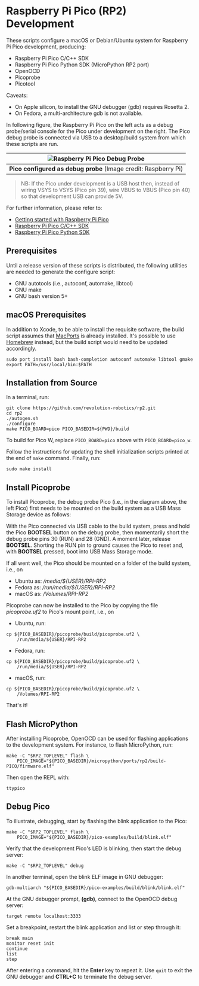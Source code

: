 # Raspberry Pi Pico (RP2) Development

These scripts configure a macOS or Debian/Ubuntu system
for Raspberry Pi Pico development, producing:

- Raspberry Pi Pico C/C++ SDK
- Raspberry Pi Pico Python SDK (MicroPython RP2 port)
- OpenOCD
- Picoprobe
- Picotool

Caveats:

- On Apple silicon, to install the GNU debugger (gdb) requires Rosetta 2.
- On Fedora, a multi-architecture gdb is not available.

In following figure, the Raspberry Pi Pico on the left acts as a debug
probe/serial console for the Pico under development on the right. The
Pico debug probe is connected via USB to a desktop/build system from
which these scripts are run.

| ![Raspberry Pi Pico Debug Probe](https://user-images.githubusercontent.com/418762/226142162-044a902f-0603-4857-870c-1cb7ce6d5d52.png) |
|:--:|
| **Pico configured as debug probe** (Image credit: Raspberry Pi)|

> NB: If the Pico under development is a USB host then, instead of
> wiring VSYS to VSYS (Pico pin 39), wire VBUS to VBUS (Pico pin 40)
> so that development USB can provide 5V.


For further information, please refer to:
- [Getting started with Raspberry Pi Pico](https://datasheets.raspberrypi.com/pico/getting-started-with-pico.pdf)
- [Raspberry Pi Pico C/C++ SDK](https://datasheets.raspberrypi.com/pico/raspberry-pi-pico-c-sdk.pdf)
- [Raspberry Pi Pico Python SDK](https://datasheets.raspberrypi.com/pico/raspberry-pi-pico-python-sdk.pdf)

## Prerequisites

Until a release version of these scripts is distributed, the following
utilities are needed to generate the configure script:

- GNU autotools (i.e., autoconf, automake, libtool)
- GNU make
- GNU bash version 5+

## macOS Prerequisites

In addition to Xcode, to be able to install the requisite software,
the build script assumes that
[MacPorts](https://www.macports.org/install.php) is already installed.
It's possible to use [Homebrew](https://brew.sh) instead, but the
build script would need to be updated accordingly.

```shell
sudo port install bash bash-completion autoconf automake libtool gmake
export PATH=/usr/local/bin:$PATH
```

## Installation from Source

In a terminal, run:

```shell
git clone https://github.com/revolution-robotics/rp2.git
cd rp2
./autogen.sh
./configure
make PICO_BOARD=pico PICO_BASEDIR=${PWD}/build
```

To build for Pico W, replace `PICO_BOARD=pico` above with
`PICO_BOARD=pico_w`.

Follow the instructions for updating the shell initialization scripts
printed at the end of `make` command.  Finally, run:

```shell
sudo make install
```

## Install Picoprobe

To install Picoprobe, the debug probe Pico (i.e., in the diagram
above, the left Pico) first needs to be mounted on the build system as a
USB Mass Storage device as follows:

With the Pico connected via USB cable to the build system, press and
hold the Pico **BOOTSEL** button on the debug probe, then momentarily
short the debug probe pins 30 (RUN) and 28 (GND). A moment later,
release **BOOTSEL**. Shorting the RUN pin to ground causes the Pico to
reset and, with **BOOTSEL** pressed, boot into USB Mass Storage mode.

If all went well, the Pico should be mounted on a
folder of the build system, i.e., on

- Ubuntu as: _/media/${USER}/RPI-RP2_
- Fedora as: _/run/media/${USER}/RPI-RP2_
- macOS as: _/Volumes/RPI-RP2_

Picoprobe can now be installed to the Pico by copying the file _picoprobe.uf2_ to
Pico's mount point, i.e., on

- Ubuntu, run:

```shell
cp ${PICO_BASEDIR}/picoprobe/build/picoprobe.uf2 \
    /run/media/${USER}/RPI-RP2
```

- Fedora, run:

```shell
cp ${PICO_BASEDIR}/picoprobe/build/picoprobe.uf2 \
    /run/media/${USER}/RPI-RP2
```

- macOS, run:

```shell
cp ${PICO_BASEDIR}/picoprobe/build/picoprobe.uf2 \
    /Volumes/RPI-RP2
```

That's it!

## Flash MicroPython

After installing Picoprobe, OpenOCD can be used for flashing
applications to the development system.  For instance, to flash
MicroPython, run:

```shell
make -C "$RP2_TOPLEVEL" flash \
    PICO_IMAGE="${PICO_BASEDIR}/micropython/ports/rp2/build-PICO/firmware.elf"
```

Then open the REPL with:

```shell
ttypico
```

## Debug Pico

To illustrate, debugging, start by flashing the blink application to
the Pico:

```shell
make -C "$RP2_TOPLEVEL" flash \
    PICO_IMAGE="${PICO_BASEDIR}/pico-examples/build/blink.elf"
```

Verify that the development Pico's LED is blinking, then start the
debug server:

```shell
make -C "$RP2_TOPLEVEL" debug
```

In another terminal, open the blink ELF image in GNU debugger:

```shell
gdb-multiarch "${PICO_BASEDIR}/pico-examples/build/blink/blink.elf"
```

At the GNU debugger prompt, **(gdb)**, connect to the OpenOCD debug server:


```gdb
target remote localhost:3333
```

Set a breakpoint, restart the blink application and list or step
through it:

```gdb
break main
monitor reset init
continue
list
step
```

After entering a command, hit the **Enter** key to repeat it. Use `quit`
to exit the GNU debugger and **CTRL+C** to terminate the debug server.
